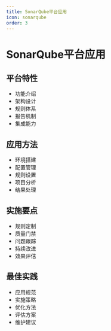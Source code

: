 ```yaml
---
title: SonarQube平台应用
icon: sonarqube
order: 3
---
```


# SonarQube平台应用

## 平台特性
- 功能介绍
- 架构设计
- 规则体系
- 报告机制
- 集成能力

## 应用方法
- 环境搭建
- 配置管理
- 规则设置
- 项目分析
- 结果处理

## 实施要点
- 规则定制
- 质量门禁
- 问题跟踪
- 持续改进
- 效果评估

## 最佳实践
- 应用规范
- 实施策略
- 优化方法
- 评估方案
- 维护建议
